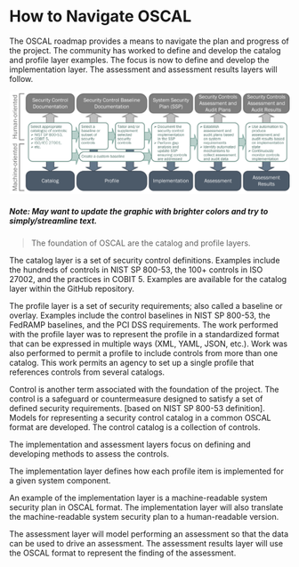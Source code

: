 # How to Navigate OSCAL

The OSCAL roadmap provides a means to navigate the plan and progress of the project. The community has worked to define and develop the catalog and profile layer examples. The focus is now to define and develop the implementation layer. The assessment and assessment results layers will follow.

![OSCAL Roadmap](imgs/oscal-components.png)


##### Note: May want to update the graphic with brighter colors and try to simply/streamline text.

> The foundation of OSCAL are the catalog and profile layers.

The catalog layer is a set of security control definitions. Examples include the hundreds of controls in NIST SP 800-53, the 100+ controls in ISO 27002, and the practices in COBIT 5. Examples are available for the catalog layer within the GitHub repository.

The profile layer is a set of security requirements; also called a baseline or overlay. Examples include the control baselines in NIST SP 800-53, the FedRAMP baselines, and the PCI DSS requirements. The work performed with the profile layer was to represent the profile in a standardized format that can be expressed in multiple ways (XML, YAML, JSON, etc.). Work was also performed to permit a profile to include controls from more than one catalog. This work permits an agency to set up a single profile that references controls from several catalogs.

Control is another term associated with the foundation of the project. The control is a safeguard or countermeasure designed to satisfy a set of defined security requirements. [based on NIST SP 800-53 definition]. Models for representing a security control catalog in a common OSCAL format are developed. The control catalog is a collection of controls.

The implementation and assessment layers focus on defining and developing methods to assess the controls.

The implementation layer defines how each profile item is implemented for a given system component.

An example of the implementation layer is a machine-readable system security plan in OSCAL format. The implementation layer will also translate the machine-readable system security plan to a human-readable version.

The assessment layer will model performing an assessment so that the data can be used to drive an assessment. The assessment results layer will use the OSCAL format to represent the finding of the assessment.
